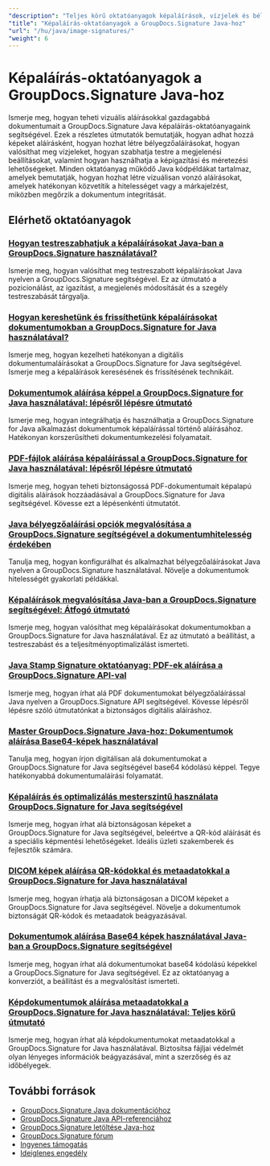 ```yaml
---
"description": "Teljes körű oktatóanyagok képaláírások, vízjelek és bélyegzők dokumentumokhoz való hozzáadásához a GroupDocs.Signature for Java használatával."
"title": "Képaláírás-oktatóanyagok a GroupDocs.Signature Java-hoz"
"url": "/hu/java/image-signatures/"
"weight": 6
---
```


# Képaláírás-oktatóanyagok a GroupDocs.Signature Java-hoz

Ismerje meg, hogyan teheti vizuális aláírásokkal gazdagabbá dokumentumait a GroupDocs.Signature Java képaláírás-oktatóanyagaink segítségével. Ezek a részletes útmutatók bemutatják, hogyan adhat hozzá képeket aláírásként, hogyan hozhat létre bélyegzőaláírásokat, hogyan valósíthat meg vízjeleket, hogyan szabhatja testre a megjelenési beállításokat, valamint hogyan használhatja a képigazítási és méretezési lehetőségeket. Minden oktatóanyag működő Java kódpéldákat tartalmaz, amelyek bemutatják, hogyan hozhat létre vizuálisan vonzó aláírásokat, amelyek hatékonyan közvetítik a hitelességet vagy a márkajelzést, miközben megőrzik a dokumentum integritását.

## Elérhető oktatóanyagok

### [Hogyan testreszabhatjuk a képaláírásokat Java-ban a GroupDocs.Signature használatával?](./customize-image-signatures-java-groupdocs-signature/)
Ismerje meg, hogyan valósíthat meg testreszabott képaláírásokat Java nyelven a GroupDocs.Signature segítségével. Ez az útmutató a pozicionálást, az igazítást, a megjelenés módosítását és a szegély testreszabását tárgyalja.

### [Hogyan kereshetünk és frissíthetünk képaláírásokat dokumentumokban a GroupDocs.Signature for Java használatával?](./groupdocs-signature-java-image-signatures/)
Ismerje meg, hogyan kezelheti hatékonyan a digitális dokumentumaláírásokat a GroupDocs.Signature for Java segítségével. Ismerje meg a képaláírások keresésének és frissítésének technikáit.

### [Dokumentumok aláírása képpel a GroupDocs.Signature for Java használatával: lépésről lépésre útmutató](./sign-documents-image-groupdocs-signature-java/)
Ismerje meg, hogyan integrálhatja és használhatja a GroupDocs.Signature for Java alkalmazást dokumentumok képaláírással történő aláírásához. Hatékonyan korszerűsítheti dokumentumkezelési folyamatait.

### [PDF-fájlok aláírása képaláírással a GroupDocs.Signature for Java használatával: lépésről lépésre útmutató](./sign-pdf-image-signature-groupdocs-java/)
Ismerje meg, hogyan teheti biztonságossá PDF-dokumentumait képalapú digitális aláírások hozzáadásával a GroupDocs.Signature for Java segítségével. Kövesse ezt a lépésenkénti útmutatót.

### [Java bélyegzőaláírási opciók megvalósítása a GroupDocs.Signature segítségével a dokumentumhitelesség érdekében](./implement-java-stamp-sign-options-groupdocs-signature/)
Tanulja meg, hogyan konfigurálhat és alkalmazhat bélyegzőaláírásokat Java nyelven a GroupDocs.Signature használatával. Növelje a dokumentumok hitelességét gyakorlati példákkal.

### [Képaláírások megvalósítása Java-ban a GroupDocs.Signature segítségével: Átfogó útmutató](./mastering-image-signatures-java-groupdocs/)
Ismerje meg, hogyan valósíthat meg képaláírásokat dokumentumokban a GroupDocs.Signature for Java használatával. Ez az útmutató a beállítást, a testreszabást és a teljesítményoptimalizálást ismerteti.

### [Java Stamp Signature oktatóanyag: PDF-ek aláírása a GroupDocs.Signature API-val](./java-groupdocs-signature-stamp-tutorial/)
Ismerje meg, hogyan írhat alá PDF dokumentumokat bélyegzőaláírással Java nyelven a GroupDocs.Signature API segítségével. Kövesse lépésről lépésre szóló útmutatónkat a biztonságos digitális aláíráshoz.

### [Master GroupDocs.Signature Java-hoz: Dokumentumok aláírása Base64-képek használatával](./groupdocs-signature-java-base64-image/)
Tanulja meg, hogyan írjon digitálisan alá dokumentumokat a GroupDocs.Signature for Java segítségével base64 kódolású képpel. Tegye hatékonyabbá dokumentumaláírási folyamatát.

### [Képaláírás és optimalizálás mesterszintű használata GroupDocs.Signature for Java segítségével](./groupdocs-signature-java-image-optimization/)
Ismerje meg, hogyan írhat alá biztonságosan képeket a GroupDocs.Signature for Java segítségével, beleértve a QR-kód aláírását és a speciális képmentési lehetőségeket. Ideális üzleti szakemberek és fejlesztők számára.

### [DICOM képek aláírása QR-kódokkal és metaadatokkal a GroupDocs.Signature for Java használatával](./sign-dicom-images-groupdocs-signature-java/)
Ismerje meg, hogyan írhatja alá biztonságosan a DICOM képeket a GroupDocs.Signature for Java segítségével. Növelje a dokumentumok biztonságát QR-kódok és metaadatok beágyazásával.

### [Dokumentumok aláírása Base64 képek használatával Java-ban a GroupDocs.Signature segítségével](./sign-document-base64-image-groupdocs-signature-java/)
Ismerje meg, hogyan írhat alá dokumentumokat base64 kódolású képekkel a GroupDocs.Signature for Java segítségével. Ez az oktatóanyag a konverziót, a beállítást és a megvalósítást ismerteti.

### [Képdokumentumok aláírása metaadatokkal a GroupDocs.Signature for Java használatával: Teljes körű útmutató](./sign-image-documents-metadata-groupdocs-signature-java/)
Ismerje meg, hogyan írhat alá képdokumentumokat metaadatokkal a GroupDocs.Signature for Java használatával. Biztosítsa fájljai védelmét olyan lényeges információk beágyazásával, mint a szerzőség és az időbélyegek.

## További források

- [GroupDocs.Signature Java dokumentációhoz](https://docs.groupdocs.com/signature/java/)
- [GroupDocs.Signature Java API-referenciához](https://reference.groupdocs.com/signature/java/)
- [GroupDocs.Signature letöltése Java-hoz](https://releases.groupdocs.com/signature/java/)
- [GroupDocs.Signature fórum](https://forum.groupdocs.com/c/signature)
- [Ingyenes támogatás](https://forum.groupdocs.com/)
- [Ideiglenes engedély](https://purchase.groupdocs.com/temporary-license/)
